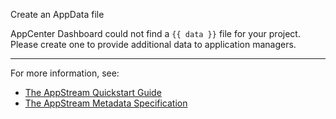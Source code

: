 Create an AppData file

AppCenter Dashboard could not find a `{{ data }}` file for your project. Please create one to provide additional data to application managers.

---

For more information, see:
- [The AppStream Quickstart Guide](https://www.freedesktop.org/software/appstream/docs/chap-Quickstart.html)
- [The AppStream Metadata Specification](https://www.freedesktop.org/software/appstream/docs/chap-Metadata.html)
